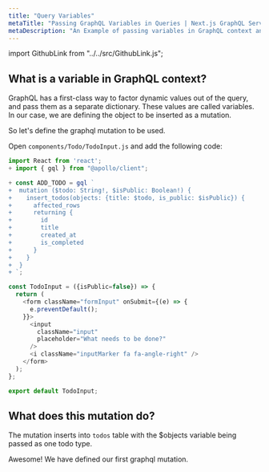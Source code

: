 ```yaml
---
title: "Query Variables"
metaTitle: "Passing GraphQL Variables in Queries | Next.js GraphQL Serverless Tutorial"
metaDescription: "An Example of passing variables in GraphQL context and usage of Apollo GraphQL Mutation variables in React app."
---
```


import GithubLink from "../../src/GithubLink.js";

What is a variable in GraphQL context?
-------------------------------------
GraphQL has a first-class way to factor dynamic values out of the query, and pass them as a separate dictionary. These values are called variables. In our case, we are defining the object to be inserted as a mutation.

So let's define the graphql mutation to be used.

Open `components/Todo/TodoInput.js` and add the following code:

<GithubLink link="https://github.com/hasura/learn-graphql/blob/master/tutorials/frontend/nextjs/app-final/components/Todo/TodoInput.js" text="components/Todo/TodoInput.js" />

```javascript
import React from 'react';
+ import { gql } from "@apollo/client";

+ const ADD_TODO = gql `
+  mutation ($todo: String!, $isPublic: Boolean!) {
+    insert_todos(objects: {title: $todo, is_public: $isPublic}) {
+      affected_rows
+      returning {
+        id
+        title
+        created_at
+        is_completed
+      }
+    }
+  }
+ `;

const TodoInput = ({isPublic=false}) => {
  return (
    <form className="formInput" onSubmit={(e) => {
      e.preventDefault();
    }}>
      <input
        className="input"
        placeholder="What needs to be done?"
      />
      <i className="inputMarker fa fa-angle-right" />
    </form>
  );
};

export default TodoInput;
```

What does this mutation do?
---------------------------
The mutation inserts into `todos` table with the $objects variable being passed as one todo type.

Awesome! We have defined our first graphql mutation.
